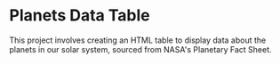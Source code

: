 # Planets Data Table

This project involves creating an HTML table to display data about the planets in our solar system, sourced from NASA's Planetary Fact Sheet.
